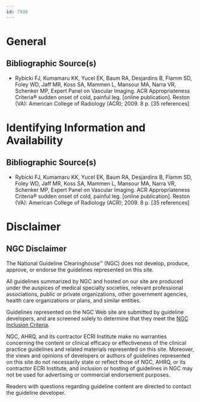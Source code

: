 ```yaml
---
id: 7936
---
```


# General

## Bibliographic Source(s)

- Rybicki FJ, Kumamaru KK, Yucel EK, Baum RA, Desjardins B, Flamm SD, Foley WD, Jaff MR, Koss SA, Mammen L, Mansour MA, Narra VR, Schenker MP, Expert Panel on Vascular Imaging. ACR Appropriateness Criteria® sudden onset of cold, painful leg. [online publication]. Reston (VA): American College of Radiology (ACR); 2009. 8 p. [35 references]

# Identifying Information and Availability

## Bibliographic Source(s)

- Rybicki FJ, Kumamaru KK, Yucel EK, Baum RA, Desjardins B, Flamm SD, Foley WD, Jaff MR, Koss SA, Mammen L, Mansour MA, Narra VR, Schenker MP, Expert Panel on Vascular Imaging. ACR Appropriateness Criteria® sudden onset of cold, painful leg. [online publication]. Reston (VA): American College of Radiology (ACR); 2009. 8 p. [35 references]

# Disclaimer

## NGC Disclaimer

The National Guideline Clearinghouse™ (NGC) does not develop, produce, approve, or endorse the guidelines represented on this site.

All guidelines summarized by NGC and hosted on our site are produced under the auspices of medical specialty societies, relevant professional associations, public or private organizations, other government agencies, health care organizations or plans, and similar entities.

Guidelines represented on the NGC Web site are submitted by guideline developers, and are screened solely to determine that they meet the [NGC Inclusion Criteria](/help-and-about/summaries/inclusion-criteria).

NGC, AHRQ, and its contractor ECRI Institute make no warranties concerning the content or clinical efficacy or effectiveness of the clinical practice guidelines and related materials represented on this site. Moreover, the views and opinions of developers or authors of guidelines represented on this site do not necessarily state or reflect those of NGC, AHRQ, or its contractor ECRI Institute, and inclusion or hosting of guidelines in NGC may not be used for advertising or commercial endorsement purposes.

Readers with questions regarding guideline content are directed to contact the guideline developer.

